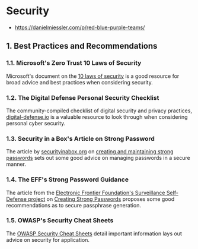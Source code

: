 # Security

- <https://danielmiessler.com/p/red-blue-purple-teams/>

## 1. Best Practices and Recommendations

### 1.1. Microsoft's Zero Trust 10 Laws of Security

Microsoft's document on the
[10 laws of security](https://learn.microsoft.com/en-us/security/zero-trust/ten-laws-of-security)
is a good resource for broad advice and best practices when considering
security.

### 1.2. The Digital Defense Personal Security Checklist

The community-compiled checklist of digital security and privacy practices,
[digital-defense.io](https://digital-defense.io/) is a valuable resource to look
through when considering personal cyber security.

### 1.3. Security in a Box's Article on Strong Password

The article by [securityinabox.org](https://securityinabox.org/) on
[creating and maintaining strong passwords](https://securityinabox.org/en/passwords/passwords-and-2fa/)
sets out some good advice on managing passwords in a secure manner.

### 1.4. The EFF's Strong Password Guidance

The article from the
[Electronic Frontier Foundation's Surveillance Self-Defense project](https://ssd.eff.org/)
on
[Creating Strong Passwords](https://ssd.eff.org/module/creating-strong-passwords)
proposes some good recommendations as to secure passphrase generation.

### 1.5. OWASP's Security Cheat Sheets

The [OWASP Security Cheat Sheets](https://cheatsheetseries.owasp.org/) detail
important information lays out advice on security for application.
